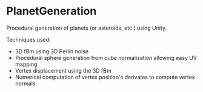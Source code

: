 # PlanetGeneration
Procedural generation of planets (or asteroids, etc.) using Unity.

Techniques used:
* 3D fBm using 3D Perlin noise
* Procedural sphere generation from cube normalization allowing easy UV mapping
* Vertex displacement using the 3D fBm
* Numerical computation of vertex position's derivates to compute vertex normals
